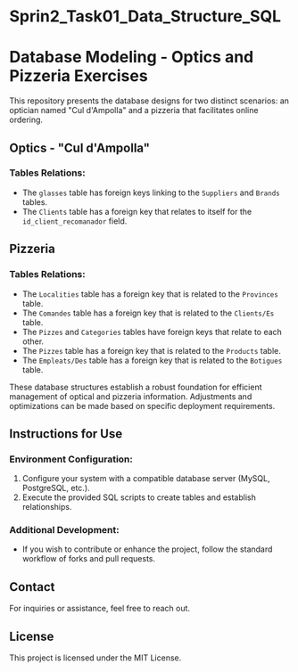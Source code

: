 # Sprin2_Task01_Data_Structure_SQL
# Database Modeling - Optics and Pizzeria Exercises

This repository presents the database designs for two distinct scenarios: an optician named "Cul d'Ampolla" and a pizzeria that facilitates online ordering.

## Optics - "Cul d'Ampolla"

### Tables Relations:
- The `glasses` table has foreign keys linking to the `Suppliers` and `Brands` tables.
- The `Clients` table has a foreign key that relates to itself for the `id_client_recomanador` field.

## Pizzeria

### Tables Relations:
- The `Localities` table has a foreign key that is related to the `Provinces` table.
- The `Comandes` table has a foreign key that is related to the `Clients/Es` table.
- The `Pizzes` and `Categories` tables have foreign keys that relate to each other.
- The `Pizzes` table has a foreign key that is related to the `Products` table.
- The `Empleats/Des` table has a foreign key that is related to the `Botigues` table.

These database structures establish a robust foundation for efficient management of optical and pizzeria information. Adjustments and optimizations can be made based on specific deployment requirements.

## Instructions for Use

### Environment Configuration:
1. Configure your system with a compatible database server (MySQL, PostgreSQL, etc.).
2. Execute the provided SQL scripts to create tables and establish relationships.

### Additional Development:
- If you wish to contribute or enhance the project, follow the standard workflow of forks and pull requests.

## Contact

For inquiries or assistance, feel free to reach out.

## License

This project is licensed under the MIT License.
